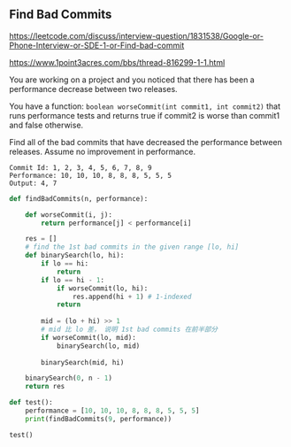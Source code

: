 ## Find Bad Commits
https://leetcode.com/discuss/interview-question/1831538/Google-or-Phone-Interview-or-SDE-1-or-Find-bad-commit

https://www.1point3acres.com/bbs/thread-816299-1-1.html

You are working on a project and you noticed that there has been a performance decrease between two releases. 

You have a function:
```boolean worseCommit(int commit1, int commit2)```
that runs performance tests and returns true if commit2 is worse than commit1 and false otherwise.

Find all of the bad commits that have decreased the performance between releases. Assume no improvement in performance.

```
Commit Id: 1, 2, 3, 4, 5, 6, 7, 8, 9
Performance: 10, 10, 10, 8, 8, 8, 5, 5, 5
Output: 4, 7
```

```py
def findBadCommits(n, performance):

    def worseCommit(i, j):
        return performance[j] < performance[i]

    res = []
    # find the 1st bad commits in the given range [lo, hi]
    def binarySearch(lo, hi):
        if lo == hi:
            return
        if lo == hi - 1:
            if worseCommit(lo, hi):
                res.append(hi + 1) # 1-indexed
            return
        
        mid = (lo + hi) >> 1
        # mid 比 lo 差， 说明 1st bad commits 在前半部分
        if worseCommit(lo, mid):
            binarySearch(lo, mid)
        
        binarySearch(mid, hi)

    binarySearch(0, n - 1)
    return res

def test():
    performance = [10, 10, 10, 8, 8, 8, 5, 5, 5]
    print(findBadCommits(9, performance))

test()
```
